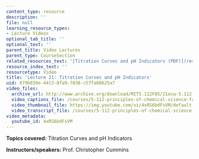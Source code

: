 ```yaml
---
content_type: resource
description: ''
file: null
learning_resource_types:
- Lecture Videos
optional_tab_title: ''
optional_text: ''
parent_title: Video Lectures
parent_type: CourseSection
related_resources_text: '[Titration Curves and pH Indicators (PDF)](resources/lecture21)'
resource_index_text: ''
resourcetype: Video
title: 'Lecture 21: Titration Curves and pH Indicators'
uid: 879b839e-4413-8fa9-7038-c57fa60625a7
video_files:
  archive_url: http://www.archive.org/download/MIT5.112F05/21ocw-5.112-31oct2005-220k.mp4
  video_captions_file: /courses/5-112-principles-of-chemical-science-fall-2005/48eec7c5d89e53d2be9592346fc41451_4xRS6bdFsVM.vtt
  video_thumbnail_file: https://img.youtube.com/vi/4xRS6bdFsVM/default.jpg
  video_transcript_file: /courses/5-112-principles-of-chemical-science-fall-2005/62db38358d575f07cfe4b3b0a3115bff_4xRS6bdFsVM.pdf
video_metadata:
  youtube_id: 4xRS6bdFsVM
---
```


**Topics covered:** Titration Curves and pH Indicators

**Instructors/speakers:** Prof. Christopher Cummins